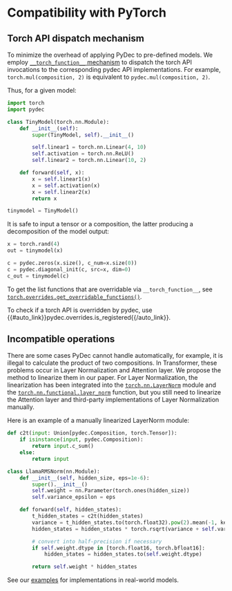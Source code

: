 # Compatibility with PyTorch

## Torch API dispatch mechanism

To minimize the overhead of applying PyDec to pre-defined models. We employ [`__torch_function__` mechanism](https://pytorch.org/docs/stable/notes/extending.html#extending-torch) to dispatch the torch API invocations to the corresponding pydec API implementations. For example, `torch.mul(composition, 2)` is equivalent to `pydec.mul(composition, 2)`.

Thus, for a given model:
```python
import torch
import pydec

class TinyModel(torch.nn.Module):
    def __init__(self):
        super(TinyModel, self).__init__()

        self.linear1 = torch.nn.Linear(4, 10)
        self.activation = torch.nn.ReLU()
        self.linear2 = torch.nn.Linear(10, 2)

    def forward(self, x):
        x = self.linear1(x)
        x = self.activation(x)
        x = self.linear2(x)
        return x

tinymodel = TinyModel()
```

It is safe to input a tensor or a composition, the latter producing a decomposition of the model output:
```python
x = torch.rand(4)
out = tinymodel(x)

c = pydec.zeros(x.size(), c_num=x.size(0))
c = pydec.diagonal_init(c, src=x, dim=0)
c_out = tinymodel(c)
```

To get the list functions that are overridable via `__torch_function__`, see [`torch.overrides.get_overridable_functions()`](https://pytorch.org/docs/stable/torch.overrides.html#torch.overrides.get_overridable_functions).

To check if a torch API is overridden by pydec, use {{#auto_link}}pydec.overrides.is_registered{{/auto_link}}.

## Incompatible operations

There are some cases PyDec cannot handle automatically, for example, it is illegal to calculate the product of two compositions. In Transformer, these problems occur in Layer Normalization and Attention layer. We propose the method to linearize them in our paper. For Layer Normalization, the linearization has been integrated into the [`torch.nn.LayerNorm`](https://pytorch.org/docs/stable/generated/torch.nn.LayerNorm.html?highlight=layernorm#torch.nn.LayerNorm) module and the [`torch.nn.functional.layer_norm`](https://pytorch.org/docs/stable/generated/torch.nn.functional.layer_norm.html#torch.nn.functional.layer_norm) function, but you still need to linearize the Attention layer and third-party implementations of Layer Normalization manually.

Here is an example of a manually linearized LayerNorm module:
```python
def c2t(input: Union[pydec.Composition, torch.Tensor]):
    if isinstance(input, pydec.Composition):
        return input.c_sum()
    else:
        return input

class LlamaRMSNorm(nn.Module):
    def __init__(self, hidden_size, eps=1e-6):
        super().__init__()
        self.weight = nn.Parameter(torch.ones(hidden_size))
        self.variance_epsilon = eps

    def forward(self, hidden_states):
        t_hidden_states = c2t(hidden_states)
        variance = t_hidden_states.to(torch.float32).pow(2).mean(-1, keepdim=True)
        hidden_states = hidden_states * torch.rsqrt(variance + self.variance_epsilon)

        # convert into half-precision if necessary
        if self.weight.dtype in [torch.float16, torch.bfloat16]:
            hidden_states = hidden_states.to(self.weight.dtype)

        return self.weight * hidden_states
```

See our [examples](https://github.com/DoubleVII/pydec/tree/master/examples) for implementations in real-world models.